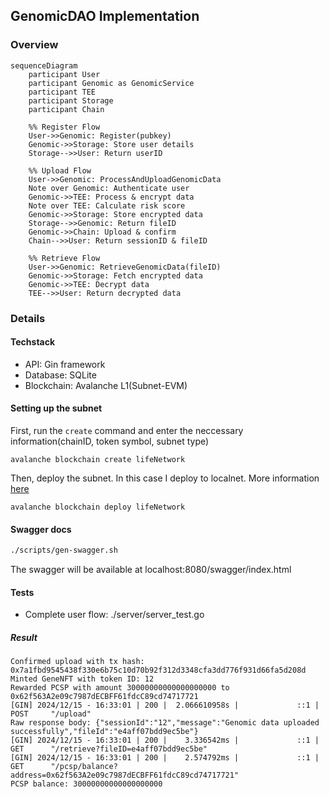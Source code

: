 ## GenomicDAO Implementation

### Overview
```mermaid
sequenceDiagram
    participant User
    participant Genomic as GenomicService
    participant TEE
    participant Storage
    participant Chain

    %% Register Flow
    User->>Genomic: Register(pubkey)
    Genomic->>Storage: Store user details
    Storage-->>User: Return userID

    %% Upload Flow
    User->>Genomic: ProcessAndUploadGenomicData
    Note over Genomic: Authenticate user
    Genomic->>TEE: Process & encrypt data
    Note over TEE: Calculate risk score
    Genomic->>Storage: Store encrypted data
    Storage-->>Genomic: Return fileID
    Genomic->>Chain: Upload & confirm
    Chain-->>User: Return sessionID & fileID

    %% Retrieve Flow
    User->>Genomic: RetrieveGenomicData(fileID)
    Genomic->>Storage: Fetch encrypted data
    Genomic->>TEE: Decrypt data
    TEE-->>User: Return decrypted data
```

### Details

#### Techstack

+ API: Gin framework
+ Database: SQLite
+ Blockchain: Avalanche L1(Subnet-EVM)

#### Setting up the subnet

First, run the `create` command and enter the neccessary information(chainID, token symbol, subnet type)
```
avalanche blockchain create lifeNetwork
```

Then, deploy the subnet. In this case I deploy to localnet. More information [here](https://docs.avax.network/avalanche-l1s/build-first-avalanche-l1)

```
avalanche blockchain deploy lifeNetwork
```

#### Swagger docs
```bash
./scripts/gen-swagger.sh
```

The swagger will be available at localhost:8080/swagger/index.html
#### Tests

+ Complete user flow: ./server/server_test.go

##### Result

```
Confirmed upload with tx hash: 0x7a1fbd9545438f330e6b75c10d70b92f312d3348cfa3dd776f931d66fa5d208d
Minted GeneNFT with token ID: 12
Rewarded PCSP with amount 30000000000000000000 to 0x62f563A2e09c7987dECBFF61fdcC89cd74717721
[GIN] 2024/12/15 - 16:33:01 | 200 |  2.066610958s |             ::1 | POST     "/upload"
Raw response body: {"sessionId":"12","message":"Genomic data uploaded successfully","fileId":"e4aff07bdd9ec5be"}
[GIN] 2024/12/15 - 16:33:01 | 200 |    3.336542ms |             ::1 | GET      "/retrieve?fileID=e4aff07bdd9ec5be"
[GIN] 2024/12/15 - 16:33:01 | 200 |    2.574792ms |             ::1 | GET      "/pcsp/balance?address=0x62f563A2e09c7987dECBFF61fdcC89cd74717721"
PCSP balance: 30000000000000000000
```


